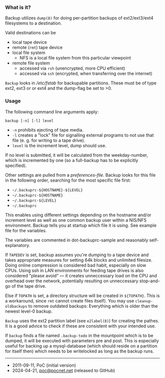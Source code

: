 ### What is it?
Backup utilizes `dump(8)` for doing per-partition backups of ext2/ext3/ext4 filesystems to a destination.

Valid destinations can be
- local tape device
- remote (`rmt`) tape device
- local file system
   - NFS is a local file system from this particular viewpoint
- remote file system
   - accessed via `rsh` (unencrypted, more CPU efficient)
   - accessed via `ssh` (encrypted, when transferring over the internet)

`Backup` looks in */etc/fstab* for backupable partitions. These must be of type ext2, ext3 or or ext4 and the dump-flag be set to >0.

### Usage
The following command line arguments apply:
```
backup [-n] [-l] level
```

- `-n` prohibits ejecting of tape media.
- `-l` creates a "lock" file for signalling external programs to not use that file (e. g. for writing to a tape drive).
- `level` is the increment level, dump should use.

If no level is submitted, it will be calculated from the weekday-number, which is incremented by one (so a full-backup has to be explicitly specified).

Other settings are pulled from a *preferences-file*. Backup looks for this file in the following order, searching for the most specific file first:
- `~/.backuprc-${HOSTNAME}-${LEVEL}`
- `~/.backuprc-${HOSTNAME}`
- `~/.backuprc-${LEVEL}`
- `~/.backuprc`

This enables using different settings depending on the hostname and/or increment level as well as one common backup user within a NIS/NFS environment. Backup tells you at startup which file it is using. See example file for the variables.

The variables are commented in dot-backuprc-sample and reasonably self-explanatory.

If `TAPEDEV` is set, backup assumes you're dumping to a tape device and takes appropriate measures for setting 64k blocks and unlimited filesize. Doing online compression is considered bad habit, especially on slow CPUs. Using ssh in LAN environments for feeding tape drives is also considered "please avoid" — it creates unneccessary load on the CPU and overhead over the network, potentially resulting on unneccessary stop-and-go of the tape drive.

Else if `TOPATH` is set, a directory structure will be created in `${TOPATH}`. This is a workaround, since `rmt` cannot create files itself). You may use `cleanup-oldbackups` to remove outdated backups: Everything which is older than the newest level-0 backup.

`Backup` uses the ext2 partition label (see `e2label(8)`) for creating the pathes. It is a good advice to check if these are consistent with your intended use.

If `backup` finds a file named `.backup-todo` in the mountpoint which is to be dumped, it will be executed with parameters pre and post. This is especially useful for backing up a mysql-database (which should reside on a partition for itself then) which needs to be writelocked as long as the backup runs.

----

- 2011-09-11, PoC (initial version)
- 2024-04-21, poc@pocnet.net (released to GitHub)
